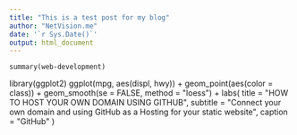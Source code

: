```yaml
---
title: "This is a test post for my blog"
author: "NetVision.me"
date: '`r Sys.Date()`'
output: html_document
---
```

```{r, echo=TRUE}
summary(web-development)
```
library(ggplot2)
ggplot(mpg, aes(displ, hwy)) +
  geom_point(aes(color = class)) +
  geom_smooth(se = FALSE, method = "loess") +
  labs(
    title = "HOW TO HOST YOUR OWN DOMAIN USING GITHUB",
    subtitle = "Connect your own domain and using GitHub as a Hosting for your static website",
    caption = "GitHub"
  )
